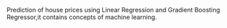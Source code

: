 Prediction of house prices using Linear Regression and Gradient Boosting Regressor,it contains concepts of machine learning.
